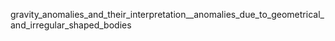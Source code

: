 gravity_anomalies_and_their_interpretation__anomalies_due_to_geometrical_and_irregular_shaped_bodies
